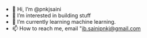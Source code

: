 - 👋 Hi, I’m @pnkjsaini
- 👀 I’m interested in building stuff
- 🌱 I’m currently learning machine learning.
- 📫 How to reach me, email "ib.sainipnkj@gmail.com

<!---
pnkjsaini/pnkjsaini is a ✨ special ✨ repository because its `README.md` (this file) appears on your GitHub profile.
You can click the Preview link to take a look at your changes.
--->
